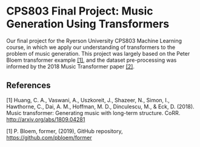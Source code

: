 # CPS803 Final Project: Music Generation Using Transformers

Our final project for the Ryerson University CPS803 Machine Learning course, in which we apply our understanding of transformers to the problem of music generation. This project was largely based on the Peter Bloem transformer example [[1]](#1), and the dataset pre-processing was informed by the 2018 Music Transformer paper [[2]](#2).

## References

<a id="1">[1]</a> 
Huang, C. A., Vaswani, A., Uszkoreit, J., Shazeer, N., Simon, I., Hawthorne, C., Dai, A. M., Hoffman, M. D., Dinculescu, M., & Eck, D. (2018). Music transformer: Generating music with long-term structure. CoRR. http://arxiv.org/abs/1809.04281

<a id="2">[1]</a> 
P. Bloem, former, (2019), GitHub repository, https://github.com/pbloem/former

